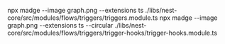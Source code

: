 npx madge --image graph.png --extensions ts ./libs/nest-core/src/modules/flows/triggers/triggers.module.ts
npx madge --image graph.png --extensions ts --circular ./libs/nest-core/src/modules/flows/triggers/trigger-hooks/trigger-hooks.module.ts
